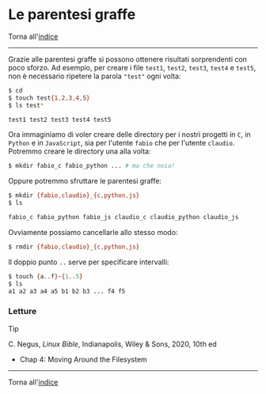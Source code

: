 # Le parentesi graffe

Torna all'[indice](../toc.md)

---

Grazie alle parentesi graffe si possono ottenere risultati sorprendenti con poco sforzo.
Ad esempio, per creare i file `test1`, `test2`, `test3`, `test4` e `test5`, non è
necessario ripetere la parola `"test"` ogni volta:

```bash
$ cd
$ touch test{1,2,3,4,5}
$ ls test*

test1 test2 test3 test4 test5
```

Ora immaginiamo di voler creare delle directory per i nostri progetti in `C`, in
`Python` e in `JavaScript`, sia per l'utente `fabio` che per l'utente `claudio`.
Potremmo creare le directory una alla volta:

```bash
$ mkdir fabio_c fabio_python ... # ma che noia!
```

Oppure potremmo sfruttare le parentesi graffe:

```bash
$ mkdir {fabio,claudio}_{c,python,js}
$ ls

fabio_c fabio_python fabio_js claudio_c claudio_python claudio_js
```

Ovviamente possiamo cancellarle allo stesso modo:

```bash
$ rmdir {fabio,claudio}_{c,python,js}
```

Il doppio punto `..` serve per specificare intervalli:

```bash
$ touch {a..f}-{1..5}
$ ls
a1 a2 a3 a4 a5 b1 b2 b3 ... f4 f5
```

### Letture

> [!TIP]
> C. Negus, _Linux Bible_, Indianapolis, Wiley &amp; Sons, 2020, 10th ed
>
> - Chap 4: Moving Around the Filesystem

---

Torna all'[indice](../toc.md)
